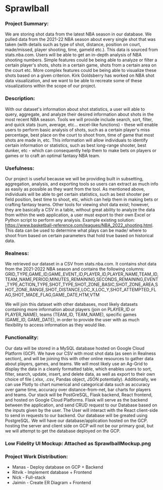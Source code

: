 # Sprawlball


### Project Summary:

We are storing shot data from the latest NBA season in our database. We pulled data from the 2021-22 NBA season about every single shot that was taken (with details such as type of shot, distance, position on court, made/missed, player shooting, time, gameId etc.). This data is sourced from stats.nba.com. Users will be able to get an in-depth analysis of NBA shooting numbers. Simple features could be being able to analyze or filter a certain player's shots, shots in a certain game, shots from a certain area on the court etc. More complex features could be being able to visualize these shots based on a given criterion. Kirk Goldsberry has worked on NBA shot data visualization, and we want to be able to recreate some of these visualizations within the scope of our project.


### Description:

With our dataset's information about shot statistics, a user will able to query, aggregate, and analyze their desired information about shots in the most recent NBA season. Tools we will provide include search, sort, filter, and quick stats (sum, average, etc... excel-like functions) - these will enable users to perform basic analysis of shots, such as a certain player's miss percentage, best place on the court to shoot from, time of game that most shots are made in, etc. This information will allow individuals to identify certain information or statistics, such as best long-range shooter, best dunker, etc - which can consequently help them to make bets on players or games or to craft an optimal fantasy NBA team. 

### Usefulness:

Our project is useful because we will be providing built in subsetting, aggregation, analysis, and exporting tools so users can extract as much info as easily as possible as they want from the tool. As mentioned above, individuals will be able to get certain statistics, such as best shooter per field position, best time to shoot, etc, which can help them in making bets or crafting fantasy teams. Other tools for viewing shot data exist; however, they are basically a CSV in a table, without great ability to analyze the data from within the web application, a user must export to their own Excel or Python script to perform any analysis. Example existing solution: https://www.basketball-reference.com/leagues/NBA_2022_shooting.html. This data can be used to determine what plays can be made/ where to shoot from based on certain parameters that hold true based on historical data.

### Realness:

We retrieved our dataset in a CSV from stats.nba.com. It contains shot data from the 2021-2022 NBA season and contains the following columns: 
GRID_TYPE,GAME_ID,GAME_EVENT_ID,PLAYER_ID,PLAYER_NAME,TEAM_ID,TEAM_NAME,PERIOD,MINUTES_REMAINING,SECONDS_REMAINING,EVENT_TYPE,ACTION_TYPE,SHOT_TYPE,SHOT_ZONE_BASIC,SHOT_ZONE_AREA,SHOT_ZONE_RANGE,SHOT_DISTANCE,LOC_X,LOC_Y,SHOT_ATTEMPTED_FLAG,SHOT_MADE_FLAG,GAME_DATE,HTM,VTM

We will join this dataset with other databases, most likely datasets containing more information about players (join on PLAYER_ID or PLAYER_NAME), teams (TEAM_ID, TEAM_NAME), specific games (GAME_ID, GAME_DATE), in order to provide the user with as much flexibility to access information as they would like. 

### Functionality:

Our data will be stored in a MySQL database hosted on Google Cloud Platform (GCP). We have our CSV with most shot data (as seen in Realness section), and will be joining this with other online resources to gather data about players, games, and teams. 
We will most likely use an Ag-Grid to display the data in a cleanly formatted table, which enables users to sort, filter, search, update, insert, and delete data, as well as export to their own choice of file (.xlsx, .csv, Pandas object, JSON potentially). Additionally, we can use Plotly to chart numerical and categorical data such as accuracy over game time, accuracy over distance-from-net, bar charts for players and teams.
Our stack will be PostGreSQL, Flask backend, React frontend, and hosted on Google Cloud Platforms. Flask will serve as the backend between the application, and send CRUD request to our Database based on the inputs given by the user. The User will interact with the React client-side to send in requests to our backend. Our database will be greated using PostgreSQL. We will have our database/application hosted on the GCP. hosting the server and client side on GCP will not be our primary goal, but we will attempt to get the database deployed on the GCP.

### Low Fidelity UI Mockup: Attached as SprawlballMockup.png

### Project Work Distribution:

* Manas - Deploy database on GCP + Backend
* Ritvik - Implement database + Frontend
* Nick - Full-stack
* Jaimin - Create ER Diagram + Frontend
